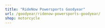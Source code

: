 ```yaml
---
title: "RideNow Powersports Goodyear"
url: /goodyear/ridenow-powersports-goodyear/
shop: motorcycle
---
```

